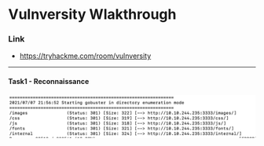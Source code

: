 # Vulnversity Wlakthrough
### Link
- https://tryhackme.com/room/vulnversity
------------------------
#### Task1 - Reconnaissance
![Gobuster1](https://github.com/LNB283/THM/blob/main/Vulnversity/Pictures/Vulnversity_Gobuster_1.png)